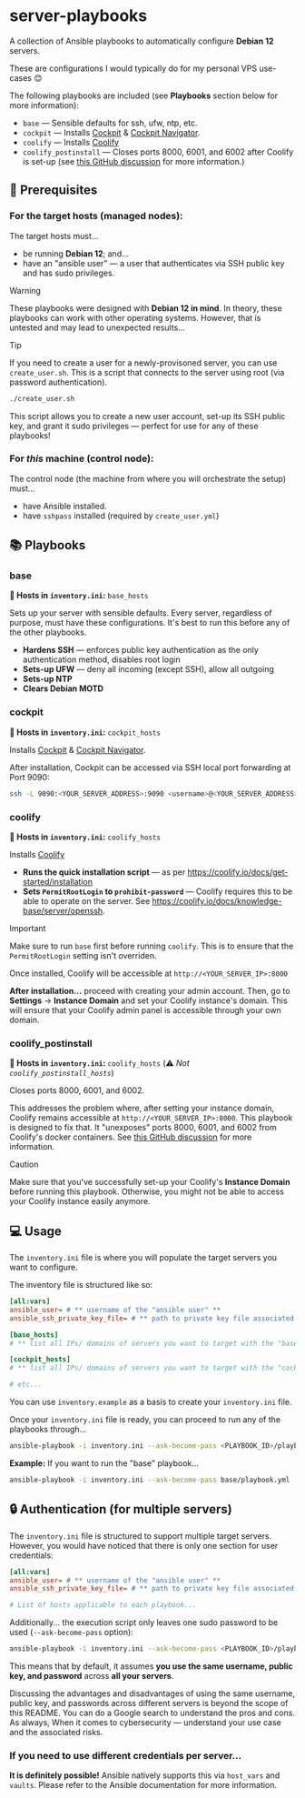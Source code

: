 # server-playbooks

A collection of Ansible playbooks to automatically configure **Debian 12** servers.

These are configurations I would typically do for my personal VPS use-cases 😊

The following playbooks are included (see **Playbooks** section below for more information):

- `base` — Sensible defaults for ssh, ufw, ntp, etc.
- `cockpit` — Installs [Cockpit](https://cockpit-project.org/) & [Cockpit Navigator](https://github.com/45Drives/cockpit-navigator).
- `coolify` — Installs [Coolify](https://coolify.io/)
- `coolify_postinstall` — Closes ports 8000, 6001, and 6002 after Coolify is set-up (see [this GitHub discussion](https://github.com/coollabsio/coolify/discussions/4031) for more information.)

## 🚨 Prerequisites

### For the target hosts (managed nodes):

The target hosts must...

- be running **Debian 12**; and...
- have an "ansible user" — a user that authenticates via SSH public key and has sudo privileges.

> [!WARNING]
> These playbooks were designed with **Debian 12 in mind**. In theory, these playbooks can work with
> other operating systems. However, that is untested and may lead to unexpected results...

> [!TIP]
> If you need to create a user for a newly-provisoned server, you can use `create_user.sh`.
> This is a script that connects to the server using root (via password authentication).
>
> ```bash
> ./create_user.sh
> ```
>
> This script allows you to create a new user account, set-up its SSH public key, and grant it
> sudo privileges — perfect for use for any of these playbooks!

### For _this_ machine (control node):

The control node (the machine from where you will orchestrate the setup) must...

- have Ansible installed.
- have `sshpass` installed (required by `create_user.yml`)

## 📚 Playbooks

### base

**📝 Hosts in `inventory.ini`:** `base_hosts`

Sets up your server with sensible defaults. Every server, regardless of purpose, must have these configurations. It's best to run this before any of the other playbooks.

- **Hardens SSH** — enforces public key authentication as the only authentication method, disables root login
- **Sets-up UFW** — deny all incoming (except SSH), allow all outgoing
- **Sets-up NTP**
- **Clears Debian MOTD**

### cockpit

**📝 Hosts in `inventory.ini`:** `cockpit_hosts`

Installs [Cockpit](https://cockpit-project.org/) & [Cockpit Navigator](https://github.com/45Drives/cockpit-navigator).

After installation, Cockpit can be accessed via SSH local port forwarding at Port 9090:

```bash
ssh -L 9090:<YOUR_SERVER_ADDRESS>:9090 <username>@<YOUR_SERVER_ADDRESS>
```

### coolify

**📝 Hosts in `inventory.ini`:** `coolify_hosts`

Installs [Coolify](https://coolify.io/)

- **Runs the quick installation script** — as per https://coolify.io/docs/get-started/installation
- **Sets `PermitRootLogin` to `prohibit-password`** — Coolify requires this to be able to operate on the server. See https://coolify.io/docs/knowledge-base/server/openssh.

> [!IMPORTANT]
> Make sure to run `base` first before running `coolify`. This is to ensure that the `PermitRootLogin` setting isn't overriden.

Once installed, Coolify will be accessible at `http://<YOUR_SERVER_IP>:8000`

**After installation...** proceed with creating your admin account. Then, go to **Settings** → **Instance Domain** and set your Coolify instance's domain. This will ensure that your Coolify admin panel is accessible through your own domain.

### coolify_postinstall

**📝 Hosts in `inventory.ini`:** `coolify_hosts` (⚠️ _Not `coolify_postinstall_hosts`_)

Closes ports 8000, 6001, and 6002.

This addresses the problem where, after setting your instance domain, Coolify remains accessible at `http://<YOUR_SERVER_IP>:8000`. This playbook is designed to fix that. It "unexposes" ports 8000, 6001, and 6002 from Coolify's docker containers. See [this GitHub discussion](https://github.com/coollabsio/coolify/discussions/4031) for more information.

> [!CAUTION]
> Make sure that you've successfully set-up your Coolify's **Instance Domain** before running this playbook. Otherwise, you might not be able to access your Coolify instance easily anymore.

## 💻 Usage

The `inventory.ini` file is where you will populate the target servers you want to configure.

The inventory file is structured like so:

```ini
[all:vars]
ansible_user= # ** username of the "ansible user" **
ansible_ssh_private_key_file= # ** path to private key file associated with your ansible user **

[base_hosts]
# ** list all IPs/ domains of servers you want to target with the "base" playbook **

[cockpit_hosts]
# ** list all IPs/ domains of servers you want to target with the "cockpit" playbook **

# etc...
```

You can use `inventory.example` as a basis to create your `inventory.ini` file.

Once your `inventory.ini` file is ready, you can proceed to run any of the playbooks through...

```bash
ansible-playbook -i inventory.ini --ask-become-pass <PLAYBOOK_ID>/playbook.yml
```

**Example:** If you want to run the "base" playbook...

```bash
ansible-playbook -i inventory.ini --ask-become-pass base/playbook.yml
```

## 🔒 Authentication (for multiple servers)

The `inventory.ini` file is structured to support multiple target servers. However, you would have noticed that there is only one section for user credentials:

```ini
[all:vars]
ansible_user= # ** username of the "ansible user" **
ansible_ssh_private_key_file= # ** path to private key file associated with your ansible user **

# List of hosts applicable to each playbook...
```

Additionally... the execution script only leaves one sudo password to be used (`--ask-become-pass` option):

```bash
ansible-playbook -i inventory.ini --ask-become-pass <PLAYBOOK_ID>/playbook.yml
```

This means that by default, it assumes **you use the same username, public key, and password** across **all your servers**.

Discussing the advantages and disadvantages of using the same username, public key, and passwords across different servers is beyond the scope of this README. You can do a Google search to understand the pros and cons. As always, When it comes to cybersecurity — understand your use case and the associated risks.

### If you need to use different credentials per server...

**It is definitely possible!** Ansible natively supports this via `host_vars` and `vaults`. Please refer to the Ansible documentation for more information.
